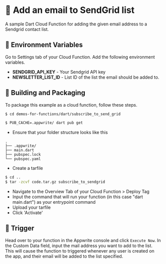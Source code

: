 # 📧 Add an email to SendGrid list

A sample Dart Cloud Function for adding the given email address to a Sendgrid contact list.

## 📝 Environment Variables

Go to Settings tab of your Cloud Function. Add the following environment variables.

- **SENDGRID_API_KEY** - Your Sendgrid API key
- **NEWSLETTER_LIST_ID** - List ID of the list the email should be added to.

## 🚀 Building and Packaging

To package this example as a cloud function, follow these steps.

```bash
$ cd demos-for-functions/dart/subscribe_to_send_grid

$ PUB_CACHE=.appwrite/ dart pub get
```

- Ensure that your folder structure looks like this

```
.
├── .appwrite/
├── main.dart
├── pubspec.lock
└── pubspec.yaml
```

- Create a tarfile

```bash
$ cd ..
$ tar -zcvf code.tar.gz subscribe_to_sendgrid
```

- Navigate to the Overview Tab of your Cloud Function > Deploy Tag
- Input the command that will run your function (in this case "dart main.dart") as your entrypoint command
- Upload your tarfile
- Click 'Activate'

## 🎯 Trigger

Head over to your function in the Appwrite console and click `Execute Now`. In the Custom Data field, input the mail address you want to add to the list.
This will cause the function to triggered whenever any user is created on the app, and their email will be added to the list specified.
